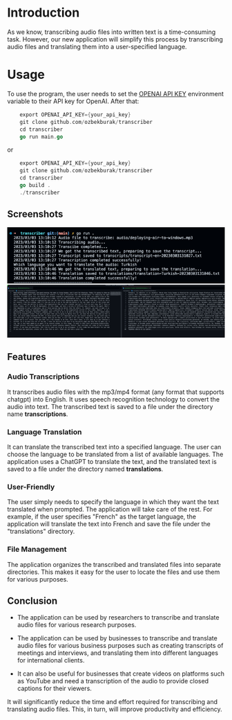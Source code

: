# Introduction
As we know, transcribing audio files into written text is a time-consuming task. However, our new application will simplify this process by transcribing audio files and 
translating them into a user-specified language.

# Usage
To use the program, the user needs to set the [OPENAI API KEY](https://platform.openai.com/account/api-keys) environment variable to their API key for OpenAI. After that:
```go
    export OPENAI_API_KEY={your_api_key}
    git clone github.com/ozbekburak/transcriber
    cd transcriber
    go run main.go
```

or 

```go
    export OPENAI_API_KEY={your_api_key}
    git clone github.com/ozbekburak/transcriber
    cd transcriber
    go build .
    ./transcriber
```

## Screenshots
![execution](https://github.com/ozbekburak/transcriber/blob/main/img/execution.png?raw=true)
![files](https://github.com/ozbekburak/transcriber/blob/main/img/translation.png?raw=true)

## Features

### Audio Transcriptions
It transcribes audio files with the mp3/mp4 format (any format that supports chatgpt) into English. It uses speech recognition technology to convert the audio into text. The transcribed text is saved to a file under the directory name **transcriptions**.

### Language Translation
It can translate the transcribed text into a specified language. The user can choose the language to be translated from a list of available languages. The application uses a ChatGPT to translate the text, and the translated text is saved to a file under the directory named **translations**.

### User-Friendly
The user simply needs to specify the language in which they want the text translated when prompted. The application will take care of the rest. For example, if the user specifies "French" as the target language, the application will translate the text into French and save the file under the "translations" directory.

### File Management
The application organizes the transcribed and translated files into separate directories. This makes it easy for the user to locate the files and use them for various purposes.

## Conclusion

- The application can be used by researchers to transcribe and translate audio files for various research purposes.

- The application can be used by businesses to transcribe and translate audio files for various business purposes such as creating transcripts of meetings and interviews, and translating them into different languages for international clients.

- It can also be useful for businesses that create videos on platforms such as YouTube and need a transcription of the audio to provide closed captions for their viewers.

It will significantly reduce the time and effort required for transcribing and translating audio files. This, in turn, will improve productivity and efficiency.

